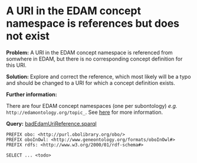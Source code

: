 # A URI in the EDAM concept namespace is references but does not exist

**Problem:** A URI in the EDAM concept namespace is referenced from somwhere in EDAM, but there is no corresponding concept definition for this URI.

**Solution:** Explore and correct the reference, which most likely will be a typo and should be changed to a URI for which a concept definition exists.

**Further information:**

There are four EDAM concept namespaces (one per subontology) *e.g.* ```http://edamontology.org/topic_```.  See [here](https://edamontologydocs.readthedocs.io/en/latest/technical_details.html?highlight=namespac#identifiers-persistent-urls) for more information.


**Query:** [badEdamUriReference.sparql](https://github.com/edamontology/edamverify/blob/master/queries/badEdamUriReference.sparql)

```sparql
PREFIX obo: <http://purl.obolibrary.org/obo/>
PREFIX oboInOwl: <http://www.geneontology.org/formats/oboInOwl#>
PREFIX rdfs: <http://www.w3.org/2000/01/rdf-schema#>

SELECT ... <todo>
```
